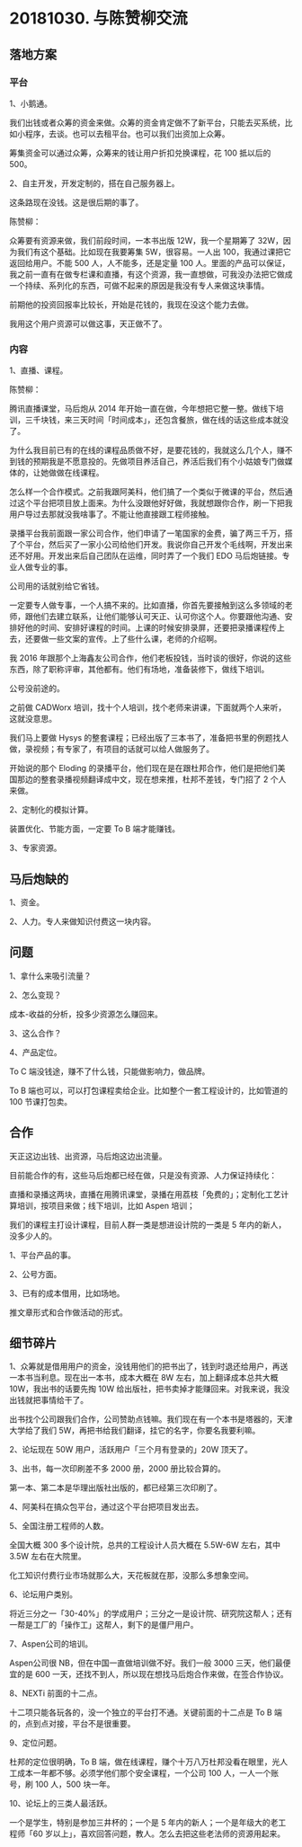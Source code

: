 # 20181030. 与陈赞柳交流


## 落地方案

### 平台

1、小鹅通。

我们出钱或者众筹的资金来做。众筹的资金肯定做不了新平台，只能去买系统，比如小程序，去谈。也可以去租平台。也可以我们出资加上众筹。

筹集资金可以通过众筹，众筹来的钱让用户折扣兑换课程，花 100 抵以后的 500。

2、自主开发，开发定制的，搭在自己服务器上。

这条路现在没钱。这是很后期的事了。

陈赞柳：

众筹要有资源来做，我们前段时间，一本书出版 12W，我一个星期筹了 32W，因为我们有这个基础。比如现在我要筹集 5W，很容易。一人出 100，我通过课把它返回给用户。不能 500 人，人不能多，还是定量 100 人。里面的产品可以保证，我之前一直有在做专栏课和直播，有这个资源，我一直想做，可我没办法把它做成一个持续、系列化的东西，可做不起来的原因是我没有专人来做这块事情。

前期他的投资回报率比较长，开始是花钱的，我现在没这个能力去做。

我用这个用户资源可以做这事，天正做不了。

### 内容

1、直播、课程。

陈赞柳：

腾讯直播课堂，马后炮从 2014 年开始一直在做，今年想把它整一整。做线下培训，三千块钱，来三天时间「时间成本」，还包含餐旅，做在线的话这些成本就没了。

为什么我目前已有的在线的课程品质做不好，是要花钱的，我就这么几个人，赚不到钱的预期我是不愿意投的。先做项目养活自己，养活后我们有个小姑娘专门做媒体的，让她做做在线课程。

怎么样一个合作模式。之前我跟阿美科，他们搞了一个类似于微课的平台，然后通过这个平台把项目放上面来。为什么没跟他好好做，我就想跟你合作，刷一下把我用户导过去那就没我啥事了。不能让他直接跟工程师接触。

录播平台我前面跟一家公司合作，他们申请了一笔国家的金费，骗了两三千万，搭了个平台，然后买了一家小公司给他们开发。我说你自己开发个毛线啊，开发出来还不好用。开发出来后自己团队在运维，同时弄了一个我们 EDO 马后炮链接。专业人做专业的事。

公司用的话就别给它省钱。

一定要专人做专事，一个人搞不来的。比如直播，你首先要接触到这么多领域的老师，跟他们去建立联系，让他们能够认可天正、认可你这个人。你要跟他沟通、安排好他的时间、安排好课程的时间。上课的时候安排录屏，还要把录播课程传上去，还要做一些文案的宣传。上了些什么课，老师的介绍啊。

我 2016 年跟那个上海鑫友公司合作，他们老板投钱，当时谈的很好，你说的这些东西，除了职称评审，其他都有。他们有场地，准备装修下，做线下培训。

公号没前途的。

之前做 CADWorx 培训，找十个人培训，找个老师来讲课，下面就两个人来听，这就没意思。

我们马上要做 Hysys 的整套课程；已经出版了三本书了，准备把书里的例题找人做，录视频；有专家了，有项目的话就可以给人做服务了。

 开始说的那个 Eloding 的录播平台，他们现在是在跟杜邦合作，他们是把他们美国那边的整套录播视频翻译成中文，现在想来推，杜邦不差钱，专门招了 2 个人来做。

2、定制化的模拟计算。

装置优化、节能方面，一定要 To B 端才能赚钱。

3、专家资源。

## 马后炮缺的

1、资金。

2、人力。专人来做知识付费这一块内容。

## 问题

1、拿什么来吸引流量？

2、怎么变现？

成本-收益的分析，投多少资源怎么赚回来。

3、这么合作？

4、产品定位。

To C 端没钱途，赚不了什么钱，只能做影响力，做品牌。

To B 端也可以，可以打包课程卖给企业。比如整个一套工程设计的，比如管道的 100 节课打包卖。


## 合作

天正这边出钱、出资源，马后炮这边出流量。

目前能合作的有，这些马后炮都已经在做，只是没有资源、人力保证持续化：

直播和录播这两块，直播在用腾讯课堂，录播在用荔枝「免费的」；定制化工艺计算培训，按项目来做；线下培训，比如 Aspen 培训；

我们的课程主打设计课程，目前人群一类是想进设计院的一类是 5 年内的新人，没多少人的。

1、平台产品的事。

2、公号方面。

3、已有的成本借用，比如场地。

推文章形式和合作做活动的形式。


## 细节碎片

1、众筹就是借用用户的资金，没钱用他们的把书出了，钱到时退还给用户，再送一本书当利息。现在出一本书，成本大概在 8W 左右，加上翻译成本总共大概 10W，我出书的话要先掏 10W 给出版社，把书卖掉才能赚回来。对我来说，我没出钱就把事情给干了。

出书找个公司跟我们合作，公司赞助点钱嘛。我们现在有一个本书是塔器的，天津大学给了我们 5W，再把书给我们翻译，挂它的名字，你要名我要利嘛。

2、论坛现在 50W 用户，活跃用户「三个月有登录的」20W 顶天了。

3、出书，每一次印刷差不多 2000 册，2000 册比较合算的。

第一本、第二本是华理出版社出版的，都已经第三次印刷了。

4、阿美科在搞众包平台，通过这个平台把项目发出去。

5、全国注册工程师的人数。

全国大概 300 多个设计院，总共的工程设计人员大概在 5.5W-6W 左右，其中 3.5W 左右在大院里。

化工知识付费行业市场就那么大，天花板就在那，没那么多想象空间。

6、论坛用户类别。

将近三分之一「30-40%」的学成用户；三分之一是设计院、研究院这帮人；还有一帮是工厂的「操作工」这帮人，剩下的是僵尸用户。

7、Aspen公司的培训。

Aspen公司很 NB，但在中国一直做培训做不好。我们一般 3000 三天，他们最便宜的是 600 一天，还找不到人，所以现在想找马后炮合作来做，在签合作协议。

8、NEXTi 前面的十二点。

十二项只能各玩各的，没一个独立的平台打不通。关键前面的十二点是 To B 端的，点到点对接，平台不是很重要。

9、定位问题。

杜邦的定位很明确，To B 端，做在线课程，赚个十万八万杜邦没看在眼里，光人工成本一年都不够。必须学他们那个安全课程，一个公司 100 人，一人一个账号，刷 100 人，500 块一年。

10、论坛上的三类人最活跃。

一个是学生，特别是参加三井杯的；一个是 5 年内的新人；一个是年级大的老工程师「60 岁以上」，喜欢回答问题，教人。怎么去把这些老法师的资源用起来。



